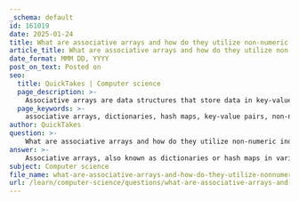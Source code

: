 ```yaml
---
_schema: default
id: 161019
date: 2025-01-24
title: What are associative arrays and how do they utilize non-numeric indices?
article_title: What are associative arrays and how do they utilize non-numeric indices?
date_format: MMM DD, YYYY
post_on_text: Posted on
seo:
  title: QuickTakes | Computer science
  page_description: >-
    Associative arrays are data structures that store data in key-value pairs, allowing for efficient retrieval using unique non-numeric indices.
  page_keywords: >-
    associative arrays, dictionaries, hash maps, key-value pairs, non-numeric indices, data structure, Python, mutable, unordered, efficiency
author: QuickTakes
question: >-
    What are associative arrays and how do they utilize non-numeric indices?
answer: >-
    Associative arrays, also known as dictionaries or hash maps in various programming languages, are a fundamental data structure that store data in the form of key-value pairs. Each key in an associative array is unique and is used to access its corresponding value. This structure allows for efficient data retrieval, as the key serves as an index to the value, enabling quick lookups.\n\n### Characteristics of Associative Arrays:\n1. **Key-Value Pairs**: Each entry in an associative array consists of a key and a value. The key is used to uniquely identify the value.\n2. **Non-Numeric Indices**: Unlike traditional arrays that use numeric indices (e.g., 0, 1, 2), associative arrays can utilize non-numeric indices, such as strings or other immutable types. This flexibility allows for more intuitive data access. For example, you can use a person's name as a key to retrieve their phone number.\n3. **Unordered**: The elements in an associative array are not stored in any particular order. This means that the order of key-value pairs is not guaranteed.\n4. **Mutable**: Associative arrays can be modified after their creation. You can add, remove, or change key-value pairs dynamically.\n\n### Example in Python:\nIn Python, dictionaries are the implementation of associative arrays. Here’s a simple example:\n\n```python\n# Creating an associative array (dictionary)\nphone_book = {\n    "Alice": "123-456-7890",\n    "Bob": "987-654-3210",\n    "Charlie": "555-555-5555"\n}\n\n# Accessing a value using a non-numeric index (key)\nprint(phone_book["Alice"])  # Output: 123-456-7890\n\n# Adding a new key-value pair\nphone_book["David"] = "444-444-4444"\n\n# Removing a key-value pair\ndel phone_book["Bob"]\n```\n\n### Advantages of Associative Arrays:\n- **Flexibility**: The ability to use non-numeric keys allows for more meaningful data representation.\n- **Efficiency**: Lookup times for retrieving values based on keys are generally constant time, O(1), due to the underlying hash table implementation in many programming languages.\n- **Dynamic Size**: Associative arrays can grow and shrink as needed, unlike static arrays that have a fixed size.\n\nIn summary, associative arrays are a powerful data structure that allows for the storage and retrieval of data using unique keys, which can be non-numeric. This feature enhances the usability and efficiency of data management in programming.
subject: Computer science
file_name: what-are-associative-arrays-and-how-do-they-utilize-nonnumeric-indices.md
url: /learn/computer-science/questions/what-are-associative-arrays-and-how-do-they-utilize-nonnumeric-indices
---
```


&nbsp;
